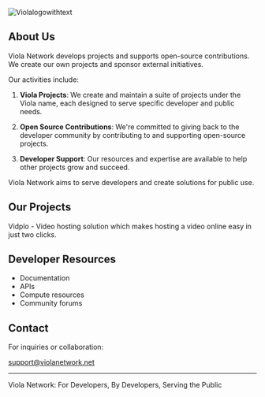 ![Violalogowithtext](https://github.com/Viola-Network/.github/assets/153359889/2b3837f5-4081-4e81-856f-1abafe8d37b8)

## About Us

Viola Network develops projects and supports open-source contributions. We create our own projects and sponsor external initiatives.

Our activities include:

1. **Viola Projects**: We create and maintain a suite of projects under the Viola name, each designed to serve specific developer and public needs.

2. **Open Source Contributions**: We're committed to giving back to the developer community by contributing to and supporting open-source projects.

3. **Developer Support**: Our resources and expertise are available to help other projects grow and succeed.

Viola Network aims to serve developers and create solutions for public use.

## Our Projects

Vidplo - Video hosting solution which makes hosting a video online easy in just two clicks.

## Developer Resources

- Documentation
- APIs
- Compute resources
- Community forums

## Contact

For inquiries or collaboration:

[support@violanetwork.net](mailto:support@violanetwork.net)

---

Viola Network: For Developers, By Developers, Serving the Public


